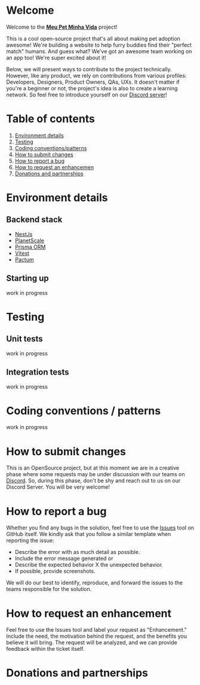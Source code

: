 # Welcome

Welcome to the [**Meu Pet Minha Vida**](https://www.meupetminhavida.org/) project!

This is a cool open-source project that's all about making pet adoption awesome! We're building a website to help furry buddies find their "perfect match" humans. And guess what? We've got an awesome team working on an app too! We're super excited about it!

Below, we will present ways to contribute to the project technically. However, like any product, we rely on contributions from various profiles: Developers, Designers, Product Owners, QAs, UXs. It doesn't matter if you're a beginner or not, the project's idea is also to create a learning network. So feel free to introduce yourself on our [Discord server](https://discord.gg/RAnhUJNv2j)!

# Table of contents

1. [Environment details](#environment-details)
2. [Testing](#testing)
3. [Coding conventions/patterns](#coding-conventions--patterns)
4. [How to submit changes](#how-to-submit-changes)
5. [How to report a bug](#how-to-report-a-bug)
6. [How to request an enhancemen](#how-to-request-an-enhancement)
7. [Donations and partnerships](#donations-and-partnerships)

# Environment details

## Backend stack

-   [NestJs](https://nestjs.com)
-   [PlanetScale](https://planetscale.com/)
-   [Prisma ORM](https://www.prisma.io/)
-   [Vitest](https://vitest.dev/)
-   [Pactum](https://pactumjs.github.io/)

## Starting up

work in progress

# Testing

## Unit tests

work in progress

## Integration tests

work in progress

# Coding conventions / patterns

work in progress

# How to submit changes

This is an OpenSource project, but at this moment we are in a creative phase where some requests may be under discussion with our teams on [Discord](https://discord.gg/RAnhUJNv2j). So, during this phase, don't be shy and reach out to us on our Discord Server. You will be very welcome!

# How to report a bug

Whether you find any bugs in the solution, feel free to use the [Issues](https://github.com/features/issues) tool on GitHub itself. We kindly ask that you follow a similar template when reporting the issue:

-   Describe the error with as much detail as possible.
-   Include the error message generated or
-   Describe the expected behavior X the unexpected behavior.
-   If possible, provide screenshots.

We will do our best to identify, reproduce, and forward the issues to the teams responsible for the solution.

# How to request an enhancement

Feel free to use the Issues tool and label your request as "Enhancement." Include the need, the motivation behind the request, and the benefits you believe it will bring. The request will be analyzed, and we can provide feedback within the ticket itself.

# Donations and partnerships
